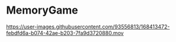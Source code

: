 # MemoryGame



https://user-images.githubusercontent.com/93556813/168413472-febdfd6a-b074-42ae-b203-7fa9d3720880.mov

